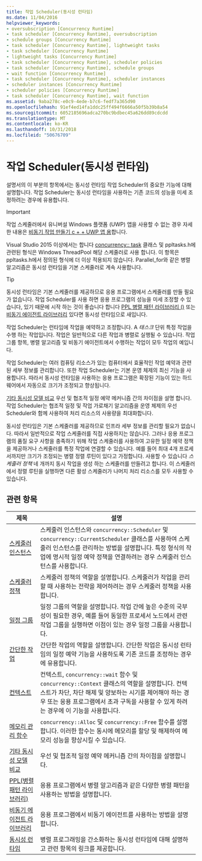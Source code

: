 ```yaml
---
title: 작업 Scheduler(동시성 런타임)
ms.date: 11/04/2016
helpviewer_keywords:
- oversubscription [Concurrency Runtime]
- task scheduler [Concurrency Runtime], oversubscription
- schedule groups [Concurrency Runtime]
- task scheduler [Concurrency Runtime], lightweight tasks
- task scheduler [Concurrency Runtime]
- lightweight tasks [Concurrency Runtime]
- task scheduler [Concurrency Runtime], scheduler policies
- task scheduler [Concurrency Runtime], schedule groups
- wait function [Concurrency Runtime]
- task scheduler [Concurrency Runtime], scheduler instances
- scheduler instances [Concurrency Runtime]
- scheduler policies [Concurrency Runtime]
- task scheduler [Concurrency Runtime], wait function
ms.assetid: 9aba278c-e0c9-4ede-b7c6-fedf7a365d90
ms.openlocfilehash: 91ef4ed14fa1ddc25ff494f6666a50f5b39b8a54
ms.sourcegitcommit: 6052185696adca270bc9bdbec45a626dd89cdcdd
ms.translationtype: MT
ms.contentlocale: ko-KR
ms.lasthandoff: 10/31/2018
ms.locfileid: "50676709"
---
```

# <a name="task-scheduler-concurrency-runtime"></a>작업 Scheduler(동시성 런타임)

설명서의 이 부분의 항목에서는 동시성 런타임 작업 Scheduler의 중요한 기능에 대해 설명합니다. 작업 Scheduler는 동시성 런타임을 사용하는 기존 코드의 성능을 미세 조정하려는 경우에 유용합니다.

> [!IMPORTANT]
>  작업 스케줄러에서 유니버설 Windows 플랫폼 (UWP) 앱을 사용할 수 없는 경우 자세한 내용은 [비동기 작업 만들기 c + + UWP 앱 용](../../parallel/concrt/creating-asynchronous-operations-in-cpp-for-windows-store-apps.md)합니다.
>
>  Visual Studio 2015 이상에서는 합니다 [concurrency:: task](../../parallel/concrt/reference/task-class.md) 클래스 및 ppltasks.h에 관련된 형식은 Windows ThreadPool 해당 스케줄러로 사용 합니다. 이 항목은 ppltasks.h에서 정의된 형식에 더 이상 적용되지 않습니다. Parallel_for와 같은 병렬 알고리즘은 동시성 런타임을 기본 스케줄러로 계속 사용합니다.

> [!TIP]
>  동시성 런타임은 기본 스케줄러를 제공하므로 응용 프로그램에서 스케줄러를 만들 필요가 없습니다. 작업 Scheduler를 사용 하면 응용 프로그램의 성능을 미세 조정할 수 있습니다, 있기 때문에 시작 하는 것이 좋습니다 합니다 [PPL 병렬 패턴 라이브러리 ()](../../parallel/concrt/parallel-patterns-library-ppl.md) 또는 [비동기 에이전트 라이브러리](../../parallel/concrt/asynchronous-agents-library.md) 있다면 동시성 런타임으로 새입니다.

작업 Scheduler는 런타임에 작업을 예약하고 조정합니다. A *태스크* 단위 특정 작업을 수행 하는 작업입니다. 작업은 일반적으로 다른 작업과 병렬로 실행될 수 있습니다. 작업 그룹 항목, 병렬 알고리즘 및 비동기 에이전트에서 수행하는 작업이 모두 작업의 예입니다.

작업 Scheduler는 여러 컴퓨팅 리소스가 있는 컴퓨터에서 효율적인 작업 예약과 관련된 세부 정보를 관리합니다. 또한 작업 Scheduler는 기본 운영 체제의 최신 기능을 사용합니다. 따라서 동시성 런타임을 사용하는 응용 프로그램은 확장된 기능이 있는 하드웨어에서 자동으로 크기가 조정되고 향상됩니다.

[기타 동시성 모델 비교](../../parallel/concrt/comparing-the-concurrency-runtime-to-other-concurrency-models.md) 우선 및 협조적 일정 예약 메커니즘 간의 차이점을 설명 합니다. 작업 Scheduler는 협조적 일정 및 작업 가로채기 알고리즘을 운영 체제의 우선 Scheduler와 함께 사용하여 처리 리소스의 사용량을 최대화합니다.

동시성 런타임은 기본 스케줄러를 제공하므로 인프라 세부 정보를 관리할 필요가 없습니다. 따라서 일반적으로 작업 스케줄러를 직접 사용하지는 않습니다. 그러나 응용 프로그램의 품질 요구 사항을 충족하기 위해 작업 스케줄러를 사용하여 고유한 일정 예약 정책을 제공하거나 스케줄러를 특정 작업에 연결할 수 있습니다. 예를 들어 최대 4개 프로세서까지만 크기가 조정되는 병렬 정렬 루틴이 있다고 가정합니다. 사용할 수 있습니다 *스케줄러 정책* 네 개까지 동시 작업을 생성 하는 스케줄러를 만들려고 합니다. 이 스케줄러에서 정렬 루틴을 실행하면 다른 활성 스케줄러가 나머지 처리 리소스를 모두 사용할 수 있습니다.

## <a name="related-topics"></a>관련 항목

|제목|설명|
|-----------|-----------------|
|[스케줄러 인스턴스](../../parallel/concrt/scheduler-instances.md)|스케줄러 인스턴스와 `concurrency::Scheduler` 및 `concurrency::CurrentScheduler` 클래스를 사용하여 스케줄러 인스턴스를 관리하는 방법을 설명합니다. 특정 형식의 작업에 명시적 일정 예약 정책을 연결하려는 경우 스케줄러 인스턴스를 사용합니다.|
|[스케줄러 정책](../../parallel/concrt/scheduler-policies.md)|스케줄러 정책의 역할을 설명합니다. 스케줄러가 작업을 관리할 때 사용하는 전략을 제어하려는 경우 스케줄러 정책을 사용합니다.|
|[일정 그룹](../../parallel/concrt/schedule-groups.md)|일정 그룹의 역할을 설명합니다. 작업 간에 높은 수준의 국부성이 필요한 경우, 예를 들어 동일한 프로세서 노드에서 관련 작업 그룹을 실행하면 이점이 있는 경우 일정 그룹을 사용합니다.|
|[간단한 작업](../../parallel/concrt/lightweight-tasks.md)|간단한 작업의 역할을 설명합니다. 간단한 작업은 동시성 런타임의 일정 예약 기능을 사용하도록 기존 코드를 조정하는 경우에 유용합니다.|
|[컨텍스트](../../parallel/concrt/contexts.md)|컨텍스트, `concurrency::wait` 함수 및 `concurrency::Context` 클래스의 역할을 설명합니다. 컨텍스트가 차단, 차단 해제 및 양보하는 시기를 제어해야 하는 경우 또는 응용 프로그램에서 초과 구독을 사용할 수 있게 하려는 경우에 이 기능을 사용합니다.|
|[메모리 관리 함수](../../parallel/concrt/memory-management-functions.md)|`concurrency::Alloc` 및 `concurrency::Free` 함수를 설명합니다. 이러한 함수는 동시에 메모리를 할당 및 해제하여 메모리 성능을 향상시킬 수 있습니다.|
|[기타 동시성 모델 비교](../../parallel/concrt/comparing-the-concurrency-runtime-to-other-concurrency-models.md)|우선 및 협조적 일정 예약 메커니즘 간의 차이점을 설명합니다.|
|[PPL(병렬 패턴 라이브러리)](../../parallel/concrt/parallel-patterns-library-ppl.md)|응용 프로그램에서 병렬 알고리즘과 같은 다양한 병렬 패턴을 사용하는 방법을 설명합니다.|
|[비동기 에이전트 라이브러리](../../parallel/concrt/asynchronous-agents-library.md)|응용 프로그램에서 비동기 에이전트를 사용하는 방법을 설명합니다.|
|[동시성 런타임](../../parallel/concrt/concurrency-runtime.md)|병렬 프로그래밍을 간소화하는 동시성 런타임에 대해 설명하고 관련 항목의 링크를 제공합니다.|

